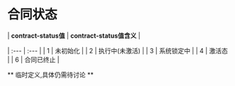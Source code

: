 # 合同状态

| **contract-status值** | **contract-status值含义** |

| :--- | :--- |
| 1 | 未初始化 |
| 2 | 执行中(未激活) |
| 3 | 系统锁定中 |
| 4 | 激活态 |
| 6 | 合同已终止 |

** 临时定义,具体仍需待讨论 **
